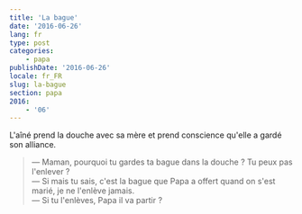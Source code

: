 ```yaml
---
title: 'La bague'
date: '2016-06-26'
lang: fr
type: post
categories:
    - papa
publishDate: '2016-06-26'
locale: fr_FR
slug: la-bague
section: papa
2016:
    - '06'
---
```


L'aîné prend la douche avec sa mère et prend conscience qu'elle a gardé son alliance.

<!--more-->

> — Maman, pourquoi tu gardes ta bague dans la douche ? Tu peux pas l'enlever ?  
> — Si mais tu sais, c'est la bague que Papa a offert quand on s'est marié, je ne l'enlève jamais.  
> — Si tu l'enlèves, Papa il va partir ?
